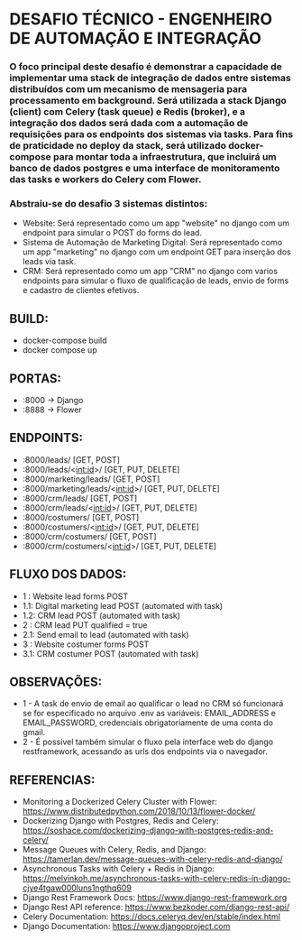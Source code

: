 # DESAFIO TÉCNICO - ENGENHEIRO DE AUTOMAÇÃO E INTEGRAÇÃO

### O foco principal deste desafio é demonstrar a capacidade de implementar uma stack de integração de dados entre sistemas distribuídos com um mecanismo de mensageria para processamento em background. Será utilizada a stack Django (client) com Celery (task queue) e Redis (broker), e a integração dos dados será dada com a automação de requisições para os endpoints dos sistemas via tasks. Para fins de praticidade no deploy da stack, será utilizado docker-compose para montar toda a infraestrutura, que incluirá um banco de dados postgres e uma interface de monitoramento das tasks e workers do Celery com Flower.

### Abstraiu-se do desafio 3 sistemas distintos:
 - Website: Será representado como um app "website" no django com um endpoint para simular o POST do forms do lead.
 - Sistema de Automação de Marketing Digital: Será representado como um app "marketing" no django com um endpoint GET para inserção dos leads via task.
 - CRM: Será representado como um app "CRM" no django com varios endpoints para simular o fluxo de qualificação de leads, envio de forms e cadastro de clientes efetivos.

## BUILD:

 - docker-compose build
 - docker compose up

## PORTAS:
 - :8000 -> Django
 - :8888 -> Flower

## ENDPOINTS:
 - :8000/leads/ [GET, POST]
 - :8000/leads/<<int:id>>/ [GET, PUT, DELETE]
 - :8000/marketing/leads/ [GET, POST]
 - :8000/marketing/leads/<<int:id>>/ [GET, PUT, DELETE]
 - :8000/crm/leads/ [GET, POST]
 - :8000/crm/leads/<<int:id>>/ [GET, PUT, DELETE]
 - :8000/costumers/ [GET, POST]
 - :8000/costumers/<<int:id>>/ [GET, PUT, DELETE]
 - :8000/crm/costumers/ [GET, POST]
 - :8000/crm/costumers/<<int:id>>/ [GET, PUT, DELETE]

## FLUXO DOS DADOS:
  - 1  : Website lead forms POST
  - 1.1: Digital marketing lead POST (automated with task)
  - 1.2: CRM lead POST (automated with task)
  - 2  : CRM lead PUT qualified = true 
  - 2.1: Send email to lead (automated with task)
  - 3  : Website costumer forms POST
  - 3.1: CRM costumer POST (automated with task)

## OBSERVAÇÕES:
 * 1 - A task de envio de email ao qualificar o lead no CRM só funcionará se for especificado no arquivo .env as variáveis: EMAIL_ADDRESS e EMAIL_PASSWORD, credenciais obrigatoriamente de uma conta do gmail.
 * 2 - É possível também simular o fluxo pela interface web do django restframework, acessando as urls dos endpoints via o navegador.

## REFERENCIAS:
 - Monitoring a Dockerized Celery Cluster with Flower: https://www.distributedpython.com/2018/10/13/flower-docker/
 - Dockerizing Django with Postgres, Redis and Celery: https://soshace.com/dockerizing-django-with-postgres-redis-and-celery/
 - Message Queues with Celery, Redis, and Django: https://tamerlan.dev/message-queues-with-celery-redis-and-django/
 - Asynchronous Tasks with Celery + Redis in Django: https://melvinkoh.me/asynchronous-tasks-with-celery-redis-in-django-cjye4tgaw000luns1ngthq609
 - Django Rest Framework Docs: https://www.django-rest-framework.org
 - Django Rest API reference: https://www.bezkoder.com/django-rest-api/
 - Celery Documentation: https://docs.celeryq.dev/en/stable/index.html
 - Django Documentation: https://www.djangoproject.com